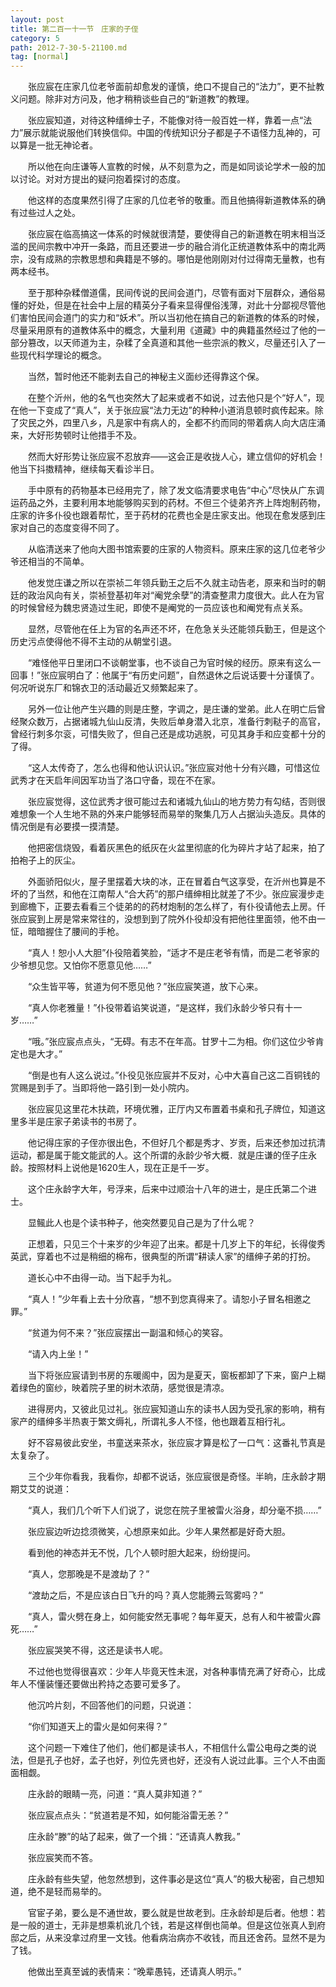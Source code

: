 ```yaml
---
layout: post
title: 第二百一十一节　庄家的子侄
category: 5
path: 2012-7-30-5-21100.md
tag: [normal]
---
```


　　张应宸在庄家几位老爷面前却愈发的谨慎，绝口不提自己的“法力”，更不扯教义问题。除非对方问及，他才稍稍谈些自己的“新道教”的教理。

　　张应宸知道，对待这种缙绅士子，不能像对待一般百姓一样，靠着一点“法力”展示就能说服他们转换信仰。中国的传统知识分子都是子不语怪力乱神的，可以算是一批无神论者。

　　所以他在向庄谦等人宣教的时候，从不刻意为之，而是如同谈论学术一般的加以讨论。对对方提出的疑问抱着探讨的态度。

　　他这样的态度果然引得了庄家的几位老爷的敬重。而且他搞得新道教体系的确有过些过人之处。

　　张应宸在临高搞这一体系的时候就很清楚，要使得自己的新道教在明末相当泛滥的民间宗教中冲开一条路，而且还要进一步的融合消化正统道教体系中的南北两宗，没有成熟的宗教思想和典籍是不够的。哪怕是他刚刚对付过得南无量教，也有两本经书。

　　至于那种杂糅僧道儒，民间传说的民间会道门，尽管有面对下层群众，通俗易懂的好处，但是在社会中上层的精英分子看来显得俚俗浅薄，对此十分鄙视尽管他们害怕民间会道门的实力和“妖术”。所以当初他在搞自己的新道教的体系的时候，尽量采用原有的道教体系中的概念，大量利用《道藏》中的典籍虽然经过了他的一部分篡改，以天师道为主，杂糅了全真道和其他一些宗派的教义，尽量还引入了一些现代科学理论的概念。

　　当然，暂时他还不能剥去自己的神秘主义面纱还得靠这个保。

　　在整个沂州，他的名气也突然大了起来或者不如说，过去他只是个“好人”，现在他一下变成了“真人”，关于张应宸“法力无边”的种种小道消息顿时疯传起来。除了灾民之外，四里八乡，凡是家中有病人的，全都不约而同的带着病人向大店庄涌来，大好形势顿时让他措手不及。

　　然而大好形势让张应宸不忍放弃――这会正是收拢人心，建立信仰的好机会！他当下抖擞精神，继续每天看诊半日。

　　手中原有的药物基本已经用完了，除了发文临清要求电告“中心”尽快从广东调运药品之外，主要利用本地能够购买到的药材。不但三个徒弟齐齐上阵炮制药物，庄家的许多仆役也跟着帮忙，至于药材的花费也全是庄家支出。他现在愈发感到庄家对自己的态度变得不同了。

　　从临清送来了他向大图书馆索要的庄家的人物资料。原来庄家的这几位老爷少爷还相当的不简单。

　　他发觉庄谦之所以在崇祯二年领兵勤王之后不久就主动告老，原来和当时的朝廷的政治风向有关，崇祯登基初年对“阉党余孽”的清查整肃力度很大。此人在为官的时候曾经为魏忠贤造过生祀，即使不是阉党的一员应该也和阉党有点关系。

　　显然，尽管他在任上为官的名声还不坏，在危急关头还能领兵勤王，但是这个历史污点使得他不得不主动的从朝堂引退。

　　“难怪他平日里闭口不谈朝堂事，也不谈自己为官时候的经历。原来有这么一回事！”张应宸明白了：他属于“有历史问题”，自然退休之后说话要十分谨慎了。何况听说东厂和锦衣卫的活动最近又频繁起来了。

　　另外一位让他产生兴趣的则是庄整，字调之，是庄谦的堂弟。此人在明亡后曾经聚众数万，占据诸城九仙山反清，失败后单身潜入北京，准备行刺鞑子的高官，曾经行刺多尔衮，可惜失败了，但自己还是成功逃脱，可见其身手和应变都十分的了得。

　　“这人太传奇了，怎么也得和他认识认识。”张应宸对他十分有兴趣，可惜这位武秀才在天启年间因军功当了洛口守备，现在不在家。

　　张应宸觉得，这位武秀才很可能过去和诸城九仙山的地方势力有勾结，否则很难想象一个人生地不熟的外来户能够轻而易举的聚集几万人占据汕头造反。具体的情况倒是有必要摸一摸清楚。

　　他把密信烧毁，看着灰黑色的纸灰在火盆里彻底的化为碎片才站了起来，拍了拍袍子上的灰尘。

　　外面骄阳似火，屋子里摆着大块的冰，正在冒着白气这享受，在沂州也算是不坏的了当然，和他在江南帮人“合大药”的那户缙绅相比就差了不少。张应宸漫步走到廊檐下，正要去看看三个徒弟的的药材炮制的怎么样了，有仆役请他去上房。仟张应宸到上房是常来常往的，没想到到了院外仆役却没有把他往里面领，他不由一怔，暗暗握住了腰间的手枪。

　　“真人！恕小人大胆”仆役陪着笑脸，“适才不是庄老爷有情，而是二老爷家的少爷想见您。又怕你不愿意见他……”

　　“众生皆平等，贫道为何不愿见他？”张应宸笑道，放下心来。

　　“真人你老雅量！”仆役带着谄笑说道，“是这样，我们永龄少爷只有十一岁……”

　　“哦。”张应宸点点头，“无碍。有志不在年高。甘罗十二为相。你们这位少爷肯定也是大才。”

　　“倒是也有人这么说过。”仆役见张应宸并不反对，心中大喜自己这二百铜钱的赏赐是到手了。当即将他一路引到一处小院内。

　　张应宸见这里花木扶疏，环境优雅，正厅内又布置着书桌和孔子牌位，知道这里多半是庄家子弟读书的书房了。

　　他记得庄家的子侄亦很出色，不但好几个都是秀才、岁贡，后来还参加过抗清运动，都是属于能文能武的人。这个所谓的永龄少爷大概．就是庄谦的侄子庄永龄。按照材料上说他是1620生人，现在正是千一岁。

　　这个庄永龄字大年，号浮来，后来中过顺治十八年的进士，是庄氏第二个进士。

　　显鲺此人也是个读书种子，他突然要见自己是为了什么呢？

　　正想着，只见三个十来岁的少年迎了出来。都是十几岁上下的年纪，长得俊秀英武，穿着也不过是稍细的棉布，很典型的所谓“耕读人家”的缙绅子弟的打扮。

　　道长心中不由得一动。当下起手为礼。

　　“真人！”少年看上去十分欣喜，“想不到您真得来了。请恕小子冒名相邀之罪。”

　　“贫道为何不来？”张应宸摆出一副温和倾心的笑容。

　　“请入内上坐！”

　　当下将张应宸请到书房的东暖阁中，因为是夏天，窗板都卸了下来，窗户上糊着绿色的窗纱，映着院子里的树木浓荫，感觉很是清凉。

　　进得房内，又彼此见过礼。张应宸知道山东的读书人因为受孔家的影响，稍有家产的缙绅多半热衷于繁文缛礼，所谓礼多人不怪，他也跟着互相行礼。

　　好不容易彼此安坐，书童送来茶水，张应宸才算是松了一口气：这番礼节真是太复杂了。

　　三个少年你看我，我看你，却都不说话，张应宸很是奇怪。半晌，庄永龄才期期艾艾的说道：

　　“真人，我们几个听下人们说了，说您在院子里被雷火浴身，却分毫不损……”

　　张应宸边听边捻须微笑，心想原来如此。少年人果然都是好奇大胆。

　　看到他的神态并无不悦，几个人顿时胆大起来，纷纷提问。

　　“真人，您那晚是不是渡劫了？”

　　“渡劫之后，不是应该白日飞升的吗？真人您能腾云驾雾吗？”

　　“真人，雷火劈在身上，如何能安然无事呢？每年夏天，总有人和牛被雷火霹死……”

　　张应宸哭笑不得，这还是读书人呢。

　　不过他也觉得很喜欢：少年人毕竟天性未泯，对各种事情充满了好奇心，比成年人不懂装懂还要做出矜持之态要可爱多了。

　　他沉吟片刻，不回答他们的问题，只说道：

　　“你们知道天上的雷火是如何来得？”

　　这个问题一下难住了他们，他们都是读书人，不相信什么雷公电母之类的说法，但是孔子也好，孟子也好，列位先贤也好，还没有人说过此事。三个人不由面面相觑。

　　庄永龄的眼睛一亮，问道：“真人莫非知道？”

　　张应宸点点头：“贫道若是不知，如何能浴雷无恙？”

　　庄永龄“滕”的站了起来，做了一个揖：“还请真人教我。”

　　张应宸笑而不答。

　　庄永龄有些失望，他忽然想到，这件事必是这位“真人”的极大秘密，自己想知道，绝不是轻而易举的。

　　官宦子弟，要么是不通世故，要么就是世故老到。庄永龄却是后者。他想：若是一般的道士，无非是想乘机讹几个钱，若是这样倒也简单。但是这位张真人到府邸之后，从来没拿过府里一文钱。他看病治病亦不收钱，而且还舍药。显然不是为了钱。

　　他做出至真至诚的表情来：“晚辈愚钝，还请真人明示。”